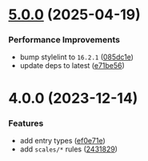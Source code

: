 # [5.0.0](https://github.com/stylelint-types/stylelint-scales/compare/v4.0.0...v5.0.0) (2025-04-19)


### Performance Improvements

* bump stylelint to `16.2.1` ([085dc1e](https://github.com/stylelint-types/stylelint-scales/commit/085dc1e7cc85b92567f5a41896a5885163f77480))
* update deps to latest ([e71be56](https://github.com/stylelint-types/stylelint-scales/commit/e71be568ae92a548f9be214ca4165f845c652a98))



# 4.0.0 (2023-12-14)


### Features

* add  entry types ([ef0e71e](https://github.com/stylelint-types/stylelint-scales/commit/ef0e71e217bb7464d345281eb6449245ec118719))
* add `scales/*` rules ([2431829](https://github.com/stylelint-types/stylelint-scales/commit/2431829377768b52e0bc9b6f457deb88ecc3e537))



